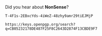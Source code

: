 Did you hear about **NonSense**?
```
T-4F1s-2EBxcYds-4iWeZ-48zhy9amr29tiEJMjP
```
```
https://keys.openpgp.org/search?q=CB05232178DE487F25F8C2643D2874F13CBDE9F7
```
